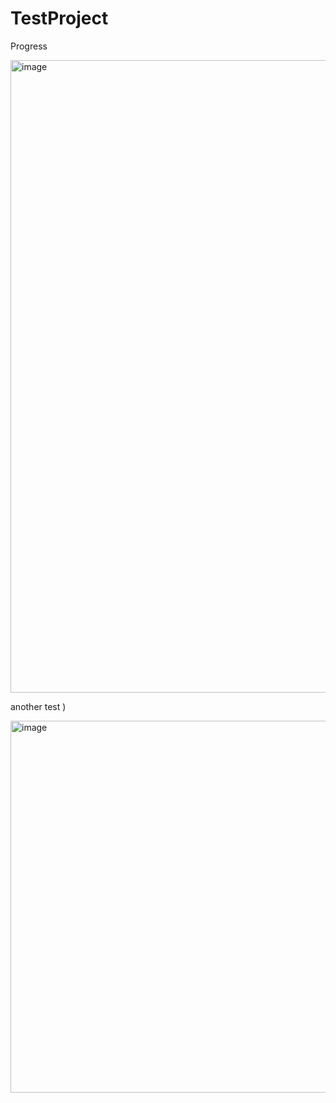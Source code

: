 # TestProject

Progress

<img width="1853" height="1012" alt="image" src="https://github.com/user-attachments/assets/a912130e-dd2d-455f-820c-c0a2a3e2e4d7" />

another test )

<img width="798" height="595" alt="image" src="https://github.com/user-attachments/assets/68e99096-ea18-4148-a947-32b6750eddfb" />
